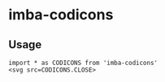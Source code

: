 # imba-codicons

## Usage

```
import * as CODICONS from 'imba-codicons'
<svg src=CODICONS.CLOSE>
```
